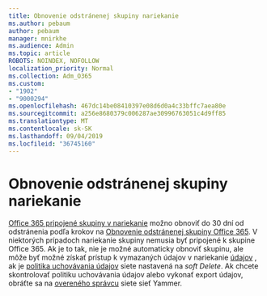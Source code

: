 ```yaml
---
title: Obnovenie odstránenej skupiny nariekanie
ms.author: pebaum
author: pebaum
manager: mnirkhe
ms.audience: Admin
ms.topic: article
ROBOTS: NOINDEX, NOFOLLOW
localization_priority: Normal
ms.collection: Adm_O365
ms.custom:
- "1902"
- "9000294"
ms.openlocfilehash: 467dc14be08410397e08d6d0a4c33bffc7aea80e
ms.sourcegitcommit: a256e8680379c006287ae30996763051c4d9ff85
ms.translationtype: MT
ms.contentlocale: sk-SK
ms.lasthandoff: 09/04/2019
ms.locfileid: "36745160"
---
```

# <a name="restore-a-deleted-yammer-group"></a>Obnovenie odstránenej skupiny nariekanie

[Office 365 pripojené skupiny v nariekanie](https://docs.microsoft.com/yammer/manage-yammer-groups/yammer-and-office-365-groups) možno obnoviť do 30 dní od odstránenia podľa krokov na [Obnovenie odstránenej skupiny Office 365](https://docs.microsoft.com/office365/admin/create-groups/restore-deleted-group).
V niektorých prípadoch nariekanie skupiny nemusia byť pripojené k skupine Office 365. Ak je to tak, nie je možné automaticky obnoviť skupinu, ale môže byť možné získať prístup k vymazaných údajov v nariekanie [údajov](https://docs.microsoft.com/yammer/manage-security-and-compliance/export-yammer-enterprise-data) , ak je [politika uchovávania údajov](https://docs.microsoft.com/yammer/manage-security-and-compliance/manage-data-compliance) siete nastavená na *soft Delete*. Ak chcete skontrolovať politiku uchovávania údajov alebo vykonať export údajov, obráťte sa na [overeného správcu](https://docs.microsoft.com/yammer/manage-yammer-users/manage-yammer-admins) siete sieť Yammer.
